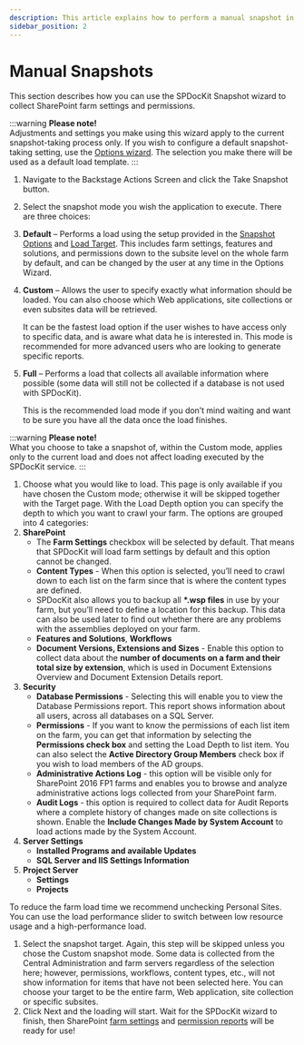 ```yaml
---
description: This article explains how to perform a manual snapshot in SPDocKit.
sidebar_position: 2
---
```


# Manual Snapshots

This section describes how you can use the SPDocKit Snapshot wizard to collect SharePoint farm settings and permissions.

:::warning
**Please note!**  
Adjustments and settings you make using this wizard apply to the current snapshot-taking process only. If you wish to configure a default snapshot-taking setting, use the [Options wizard](../configure-and-extend-spdockit/options-wizard.md). The selection you make there will be used as a default load template.
:::

1. Navigate to the Backstage Actions Screen and click the Take Snapshot button.
2. Select the snapshot mode you wish the application to execute. There are three choices:
3. **Default** – Performs a load using the setup provided in the [Snapshot Options](../configure-and-extend-spdockit/options-wizard.md) and [Load Target](../configure-and-extend-spdockit/options-wizard.md). This includes farm settings, features and solutions, and permissions down to the subsite level on the whole farm by default, and can be changed by the user at any time in the Options Wizard.
4. **Custom** – Allows the user to specify exactly what information should be loaded. You can also choose which Web applications, site collections or even subsites data will be retrieved.

   It can be the fastest load option if the user wishes to have access only to specific data, and is aware what data he is interested in. This mode is recommended for more advanced users who are looking to generate specific reports.

5. **Full** – Performs a load that collects all available information where possible (some data will still not be collected if a database is not used with SPDocKit).

   This is the recommended load mode if you don’t mind waiting and want to be sure you have all the data once the load finishes.

:::warning
**Please note!**  
What you choose to take a snapshot of, within the Custom mode, applies only to the current load and does not affect loading executed by the SPDocKit service.
:::

1. Choose what you would like to load. This page is only available if you have chosen the Custom mode; otherwise it will be skipped together with the Target page. With the Load Depth option you can specify the depth to which you want to crawl your farm. The options are grouped into 4 categories:
2. **SharePoint**
   * The **Farm Settings** checkbox will be selected by default. That means that SPDocKit will load farm settings by default and this option cannot be changed. 
   * **Content Types** - When this option is selected, you’ll need to crawl down to each list on the farm since that is where the content types are defined.
   * SPDocKit also allows you to backup all **\*.wsp files** in use by your farm, but you’ll need to define a location for this backup. This data can also be used later to find out whether there are any problems with the assemblies deployed on your farm.
   * **Features and Solutions**, **Workflows**
   * **Document Versions, Extensions and Sizes** - Enable this option to collect data about the **number of documents on a farm and their total size by extension**, which is used in Document Extensions Overview and Document Extension Details report.
3. **Security**
   * **Database Permissions** - Selecting this will enable you to view the Database Permissions report. This report shows information about all users, across all databases on a SQL Server. 
   * **Permissions** - If you want to know the permissions of each list item on the farm, you can get that information by selecting the **Permissions check box** and setting the Load Depth to list item. You can also select the **Active Directory Group Members** check box if you wish to load members of the AD groups. 
   * **Administrative Actions Log** - this option will be visible only for SharePoint 2016 FP1 farms and enables you to browse and analyze administrative actions logs collected from your SharePoint farm.
   * **Audit Logs** - this option is required to collect data for Audit Reports where a complete history of changes made on site collections is shown. Enable the **Include Changes Made by System Account** to load actions made by the System Account. 
4. **Server Settings**
   * **Installed Programs and available Updates**
   * **SQL Server and IIS Settings Information**
5. **Project Server**
   * **Settings**
   * **Projects** 

To reduce the farm load time we recommend unchecking Personal Sites. You can use the load performance slider to switch between low resource usage and a high-performance load.

1. Select the snapshot target. Again, this step will be skipped unless you chose the Custom snapshot mode. Some data is collected from the Central Administration and farm servers regardless of the selection here; however, permissions, workflows, content types, etc., will not show information for items that have not been selected here. You can choose your target to be the entire farm, Web application, site collection or specific subsites.
2. Click Next and the loading will start. Wait for the SPDocKit wizard to finish, then SharePoint [farm settings](../explore-reports-and-create-documentation/farm-explorer/farm-explorer-reports.md) and [permission reports](../explore-reports-and-create-documentation/permission-reports/permissions-reports-screen.md) will be ready for use!

